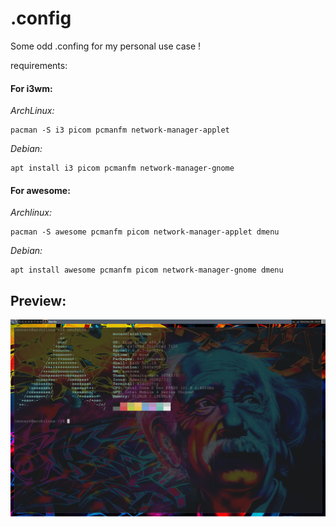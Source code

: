 # .config
Some odd .confing for my personal use case !

requirements:

#### For i3wm:

*ArchLinux:*
```
pacman -S i3 picom pcmanfm network-manager-applet
```
*Debian:*
```
apt install i3 picom pcmanfm network-manager-gnome
```

#### For awesome:
*Archlinux:*
```
pacman -S awesome pcmanfm picom network-manager-applet dmenu
```
*Debian:*
```
apt install awesome pcmanfm picom network-manager-gnome dmenu
```


## Preview:

![preview](https://raw.githubusercontent.com/hedho/.config/main/screenshot/screenshot.png)
